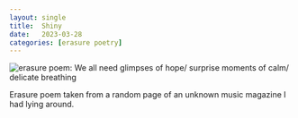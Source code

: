 ```yaml
---
layout: single
title:  Shiny
date:   2023-03-28
categories: [erasure poetry]
---
```


<img src="https://www.davidralphlewis.co.uk/assets/images/articles/2023/shiny.jpeg" alt="erasure poem: We all need glimpses of hope/ surprise moments of calm/ delicate breathing" title="Enjoyed destroying a silver marker for this one" class="responsive"><br>

Erasure poem taken from a random page of an unknown music magazine I had lying around. 
